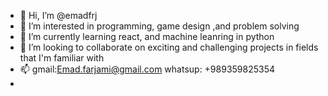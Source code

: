 - 👋 Hi, I’m @emadfrj
- 👀 I’m interested in programming, game design ,and problem solving
- 🌱 I’m currently learning react, and machine leanring in python
- 💞️ I’m looking to collaborate on exciting and challenging projects in fields that I'm familiar with
- 📫 gmail:Emad.farjami@gmail.com    whatsup: +989359825354
- 

<!---
emadfrj/emadfrj is a ✨ special ✨ repository because its `README.md` (this file) appears on your GitHub profile.
You can click the Preview link to take a look at your changes.
--->
